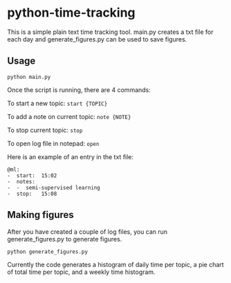 # python-time-tracking

This is a simple plain text time tracking tool. main.py creates a txt file for each day and generate_figures.py can be used to save figures. 

## Usage
```
python main.py 
```

Once the script is running, there are 4 commands:

To start a new topic: ``` start {TOPIC} ```

To add a note on current topic: ``` note {NOTE} ```

To stop current topic: ``` stop ```

To open log file in notepad: ``` open ```


Here is an example of an entry in the txt file:

```
@ml:
-  start:  15:02
-  notes:
-  -  semi-supervised learning
-  stop:   15:08
```

## Making figures
After you have created a couple of log files, you can run generate_figures.py to generate figures.
```
python generate_figures.py 
```
Currently the code generates a histogram of daily time per topic, a pie chart of total time per topic, and a weekly time histogram. 

